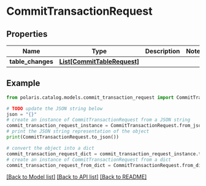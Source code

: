 <!--

 Licensed to the Apache Software Foundation (ASF) under one
 or more contributor license agreements.  See the NOTICE file
 distributed with this work for additional information
 regarding copyright ownership.  The ASF licenses this file
 to you under the Apache License, Version 2.0 (the
 "License"); you may not use this file except in compliance
 with the License.  You may obtain a copy of the License at

   http://www.apache.org/licenses/LICENSE-2.0

 Unless required by applicable law or agreed to in writing,
 software distributed under the License is distributed on an
 "AS IS" BASIS, WITHOUT WARRANTIES OR CONDITIONS OF ANY
 KIND, either express or implied.  See the License for the
 specific language governing permissions and limitations
 under the License.

-->
# CommitTransactionRequest

## Properties

Name | Type | Description | Notes
------------ | ------------- | ------------- | -------------
**table_changes** | [**List[CommitTableRequest]**](CommitTableRequest.md) |  | 

## Example

```python
from polaris.catalog.models.commit_transaction_request import CommitTransactionRequest

# TODO update the JSON string below
json = "{}"
# create an instance of CommitTransactionRequest from a JSON string
commit_transaction_request_instance = CommitTransactionRequest.from_json(json)
# print the JSON string representation of the object
print(CommitTransactionRequest.to_json())

# convert the object into a dict
commit_transaction_request_dict = commit_transaction_request_instance.to_dict()
# create an instance of CommitTransactionRequest from a dict
commit_transaction_request_from_dict = CommitTransactionRequest.from_dict(commit_transaction_request_dict)
```
[[Back to Model list]](../README.md#documentation-for-models) [[Back to API list]](../README.md#documentation-for-api-endpoints) [[Back to README]](../README.md)


